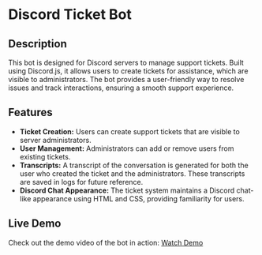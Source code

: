 # Discord Ticket Bot

## Description
This bot is designed for Discord servers to manage support tickets. Built using Discord.js, it allows users to create tickets for assistance, which are visible to administrators. The bot provides a user-friendly way to resolve issues and track interactions, ensuring a smooth support experience.

## Features
- **Ticket Creation:** Users can create support tickets that are visible to server administrators.
- **User Management:** Administrators can add or remove users from existing tickets.
- **Transcripts:** A transcript of the conversation is generated for both the user who created the ticket and the administrators. These transcripts are saved in logs for future reference.
- **Discord Chat Appearance:** The ticket system maintains a Discord chat-like appearance using HTML and CSS, providing familiarity for users.

## Live Demo
Check out the demo video of the bot in action: [Watch Demo](https://streamable.com/tomt73)
